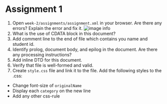 # Assignment 1

1. Open `week-2/assignments/assignment.xml` in your browser. Are there any errors? Explain the error and fix it. ![image info](../assets/1.png)
2. What is the use of CDATA block in this document?
3. Add comment line to the end of file which contains you name and student id.
4. Identify prolog, document body, and epilog in the document. Are there any processing instructions?
5. Add inline DTD for this document.
6. Verify that file is well-formed and valid.
7. Create `style.css` file and link it to the file. Add the following styles to the .css:

- Change font-size of `originalName`
- Display each `category` on the new line
- Add any other css-rule
